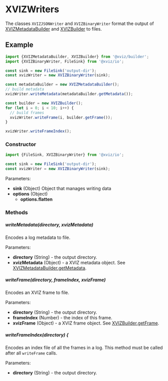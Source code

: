 # XVIZWriters

The classes `XVIZJSONWriter` and `XVIZBinaryWriter` format the output of
[XVIZMetadataBuilder](/docs/api-reference/xviz-metadata-builder.md) and
[XVIZBuilder](/docs/api-reference/xviz-builder.md) to files.

## Example

```js
import {XVIZMetadataBuilder, XVIZBuilder} from '@xviz/builder';
import {XVIZBinaryWriter, FileSink} from '@xviz/io';

const sink = new FileSink('output-dir');
const xvizWriter = new XVIZBinaryWriter(sink);

const metadataBuilder = new XVIZMetadataBuilder();
// build metadata
xvizWriter.writeMetadata(metadataBuilder.getMetadata());

const builder = new XVIZBuilder();
for (let i = 0; i < 10; i++) {
  // build frames
  xvizWriter.writeFrame(i, builder.getFrame());
}

xvizWriter.writeFrameIndex();
```

### Constructor

```js
import {FileSink, XVIZBinaryWriter} from '@xviz/io';

const sink = new FileSink('output-dir');
const xvizWriter = new XVIZBinaryWriter(sink);
```

Parameters:

- **sink** (Object) Object that manages writing data
- **options** (Object)
  - **options.flatten**

### Methods

##### writeMetadata(directory, xvizMetadata)

Encodes a log metadata to file.

Parameters:

- **directory** (String) - the output directory.
- **xvizMetadata** (Object) - a XVIZ metadata object. See
  [XVIZMetadataBuilder.getMetadata](/docs/api-reference/xviz-metadata-builder.md).

##### writeFrame(directory, frameIndex, xvizFrame)

Encodes an XVIZ frame to file.

Parameters:

- **directory** (String) - the output directory.
- **frameIndex** (Number) - the index of this frame.
- **xvizFrame** (Object) - a XVIZ frame object. See
  [XVIZBuilder.getFrame](/docs/api-reference/xviz-builder.md).

##### writeFrameIndex(directory) {

Encodes an index file of all the frames in a log. This method must be called after all `writeFrame`
calls.

Parameters:

- **directory** (String) - the output directory.
